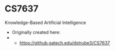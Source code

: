 # CS7637
Knowledge-Based Artificial Intelligence

* Originally created here:
* * https://github.gatech.edu/dstrube3/CS7637
